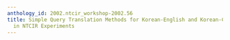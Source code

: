 ```yaml
---
anthology_id: 2002.ntcir_workshop-2002.56
title: Simple Query Translation Methods for Korean-English and Korean-Chinese CLIR
  in NTCIR Experiments
---
```

